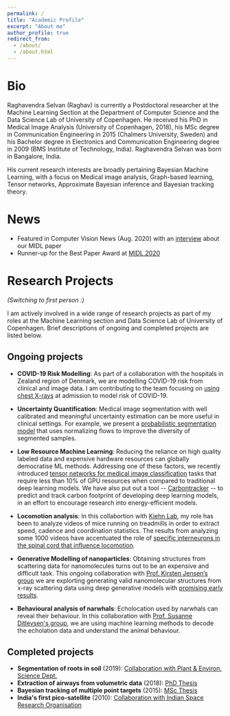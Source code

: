 ```yaml
---
permalink: /
title: "Academic Profile"
excerpt: "About me"
author_profile: true
redirect_from: 
  - /about/
  - /about.html
---
```

Bio 
======

Raghavendra Selvan (Raghav) is currently a Postdoctoral researcher at the Machine Learning Section at the Department of Computer Science and the Data Science Lab of University of Copenhagen. He received his PhD in Medical Image Analysis (University of Copenhagen, 2018), his MSc degree in Communication Engineering in 2015 (Chalmers University, Sweden) and his Bachelor degree in Electronics and Communication Engineering degree in 2009 (BMS Institute of Technology, India). Raghavendra Selvan was born in Bangalore, India.

His current research interests are broadly pertaining Bayesian Machine Learning, with a focus on Medical image analysis, Graph-based learning, Tensor networks, Approximate Bayesian inference and Bayesian tracking theory.

News
======
* Featured in Computer Vision News (Aug. 2020) with an [interview](https://rsipvision.com/ComputerVisionNews-2020August/24/) about our MIDL paper
* Runner-up for the Best Paper Award at [MIDL,2020](https://2020.midl.io/papers/selvan20.html)


Research Projects
======
*(Switching to first person :)*

I am actively involved in a wide range of research projects as part of my roles at the Machine Learning section and Data Science Lab of University of Copenhagen. Brief descriptions of ongoing and completed projects are listed below.

Ongoing projects 
---

* **COVID-19 Risk Modelling**: 
As part of a collaboration with the hospitals in Zealand region of Denmark, we are modelling COVID-19 risk from clinical and image data. I am contributing to the team focusing on [using chest X-rays](https://raghavian.github.io/publication/2020-01-01-Lung-Segmentation-from-Chest-X-rays-using-Variational-Data-Imputation) at admission to model risk of COVID-19.

* **Uncertainty Quantification**:
Medical image segmentation with well calibrated and meaningful uncertainty estimation can be more useful in clinical settings. For example, we present a [probabilistic segmentation model](https://raghavian.github.io/publication/2020-07-uqFlow) that uses normalizing flows to improve the diversity of segmented samples.

* **Low Resource Machine Learning**:
Reducing the reliance on high quality labeled data and expensive hardware resources can globally democratise ML methods. Addressing one of these factors,  we recently introduced [tensor networks for medical image classification](https://raghavian.github.io/publication/2020-01-01-Tensor-Networks-for-Medical-Image-Classification) tasks that require less than 10% of GPU resources when compared to traditional deep learning models. We have also put out a tool -- [Carbontracker](https://arxiv.org/abs/2007.03051) -- to predict and track carbon footprint of developing deep learning models, in an effort to encourage research into energy-efficient models.

* **Locomotion analysis**:
In this collabortion with [Kiehn Lab](https://in.ku.dk/research/ole-kiehn/), my role has been to analyze videos of mice running on treadmills in order to extract speed, cadence and coordination statistics. The results from analyzing some 1000 videos have accentuated the role of [specific interneurons in the spinal cord that influence locomotion](https://raghavian.github.io/publication/2020-01-01-Locomotor-deficits-in-ALS-mice-are-paralleled-by-loss-of-V1-interneuron-connections-onto-fast-motor-neurons).

* **Generative Modelling of nanoparticles**: 
Obtaining structures from scattering data for nanomolecules turns out to be an expensive and difficult task. This ongoing collaboration with [Prof. Kirsten Jensen’s group](https://chem.ku.dk/ansatte/alle/?pure=en/persons/540779) we are explorting generating valid nanomolecular structures from x-ray scattering data using deep generative models with [promising early results](https://raghavian.github.io/publication/2020-07-characterisingAtomicStrucs).

* **Behavioural analysis of narwhals**: 
Echolocation used by narwhals can reveal their behaviour. In this collaboration with [Prof. Susanne Ditlevsen's group](http://web.math.ku.dk/~susanne/), we are using machine learning methods to decode the echolation data and understand the animal behaviour.

Completed projects
---
* **Segmentation of roots in soil** (2019): [Collaboration with Plant & Environ. Science Dept.](https://raghavian.github.io/publication/2019-01-01-Segmentation-of-roots-in-soil-with-U-Net)
* **Extraction of airways from volumetric data** (2018): [PhD Thesis](https://raghavian.github.io/publication/2018-01-01-Extraction-of-Airways)
* **Bayesian tracking of multiple point targets** (2015): [MSc Thesis](https://raghavian.github.io/publication/2015-01-01-Bayesian-tracking-EM)
* **India's first pico-satellite** (2010): [Collaboration with Indian Space Research Organisation](https://earth.esa.int/web/eoportal/satellite-missions/s/studsat-1)
